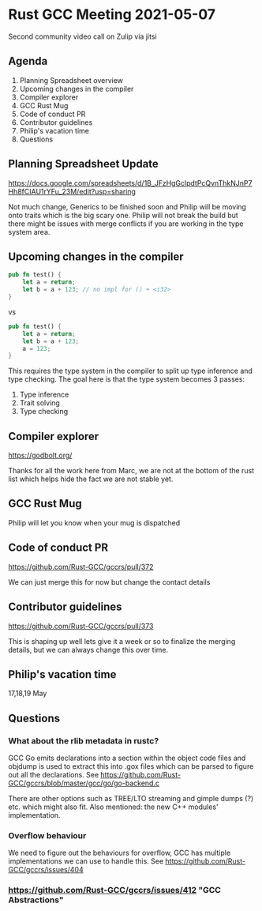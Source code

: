 # Rust GCC Meeting 2021-05-07

Second community video call on Zulip via jitsi

## Agenda

1. Planning Spreadsheet overview
2. Upcoming changes in the compiler
3. Compiler explorer
4. GCC Rust Mug
5. Code of conduct PR
6. Contributor guidelines
7. Philip's vacation time
8. Questions

## Planning Spreadsheet Update

https://docs.google.com/spreadsheets/d/1B_JFzHgGclpdtPcQvnThkNJnP7Hh8fCIAU1rYFu_23M/edit?usp=sharing

Not much change, Generics to be finished soon and Philip will be moving onto traits which is the big scary one. Philip will not break the build but there might be issues with merge conflicts if you are working in the type system area.

## Upcoming changes in the compiler

```rust
pub fn test() {
    let a = return;
    let b = a + 123; // no impl for () + <i32>
}
```

vs 

```rust
pub fn test() {
    let a = return;
    let b = a + 123;
    a = 123;
}
```

This requires the type system in the compiler to split up type inference and type checking. The goal here is that the type system becomes 3 passes:

1. Type inference
2. Trait solving
3. Type checking

## Compiler explorer

https://godbolt.org/

Thanks for all the work here from Marc, we are not at the bottom of the rust list which helps hide the fact we are not stable yet.

## GCC Rust Mug

Philip will let you know when your mug is dispatched

## Code of conduct PR

https://github.com/Rust-GCC/gccrs/pull/372

We can just merge this for now but change the contact details

## Contributor guidelines

https://github.com/Rust-GCC/gccrs/pull/373

This is shaping up well lets give it a week or so to finalize the merging details, but we can always change this over time.

## Philip's vacation time

17,18,19 May

## Questions

### What about the rlib metadata in rustc?

GCC Go emits declarations into a section within the object code files and objdump is used to extract this into .gox files which can be parsed to figure out all the declarations.
See https://github.com/Rust-GCC/gccrs/blob/master/gcc/go/go-backend.c

There are other options such as TREE/LTO streaming and gimple dumps (?) etc. which might also fit.
Also mentioned: the new C++ modules' implementation.


### Overflow behaviour

We need to figure out the behaviours for overflow, GCC has multiple implementations we can use to handle this.
See https://github.com/Rust-GCC/gccrs/issues/404


### https://github.com/Rust-GCC/gccrs/issues/412 "GCC Abstractions"
